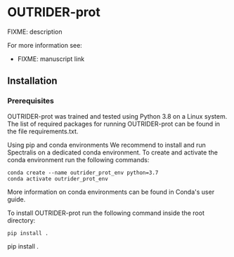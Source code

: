 # OUTRIDER-prot

FIXME: description

For more information see:
 - FIXME: manuscript link 

## Installation

### Prerequisites

OUTRIDER-prot was trained and tested using Python 3.8 on a Linux system. The list of required packages for running OUTRIDER-prot can be found in the file requirements.txt.

Using pip and conda environments
We recommend to install and run Spectralis on a dedicated conda environment. To create and activate the conda environment run the following commands:

```
conda create --name outrider_prot_env python=3.7
conda activate outrider_prot_env
```

More information on conda environments can be found in Conda's user guide.


To install OUTRIDER-prot run the following command inside the root directory:

```
pip install .
```


pip install .